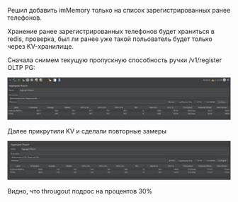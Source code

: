 Решил добавить imMemory только на список зарегистрированных ранее телефонов.

Хранение ранее зарегистрированных телефонов будет храниться в redis, проверка, был ли ранее уже такой польователь будет
только через KV-хранилище.

Сначала снимем текущую пропускную способность ручки /v1/register OLTP PG:

![1.png](1.png)

Далее прикрутили KV и сделали повторные замеры

![2.png](2.png)

Видно, что througout подрос на процентов 30%